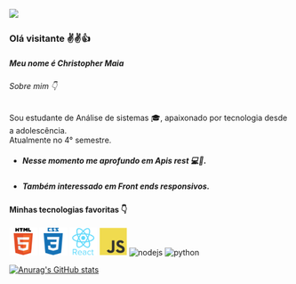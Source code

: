 ![](https://komarev.com/ghpvc/?username=christopher205&color=blueviolet)

### Olá visitante ✌️✌️👍


##### Meu nome é Christopher Maia

###### Sobre mim 👇

Sou estudante de Análise de sistemas 🎓, apaixonado por tecnologia desde a adolescência. <br>
Atualmente no 4° semestre.



- ##### Nesse momento me aprofundo em Apis rest 💻🔨.
- ##### Também interessado em Front ends responsivos.


#### Minhas tecnologias favoritas 👇

<p align="left">
<img src="https://raw.githubusercontent.com/devicons/devicon/master/icons/html5/html5-original-wordmark.svg" alt="html5"  width="50" height="50"/>
<img src="https://raw.githubusercontent.com/devicons/devicon/master/icons/css3/css3-plain-wordmark.svg" alt="css3"  width="50" height="50"/>
<img src="https://raw.githubusercontent.com/devicons/devicon/master/icons/react/react-original-wordmark.svg" alt="react" width="50" height="50"/>
<img src="https://raw.githubusercontent.com/devicons/devicon/master/icons/javascript/javascript-original.svg" alt="javascript" width="50" height="50"/>
<img src="https://icongr.am/devicon/nodejs-original.svg?size=119&color=4d4243" alt="nodejs" width="50" height="50"/>
<img src="https://icongr.am/devicon/python-original.svg?size=122&color=4d4243" alt="python" width="50" height="50"/>
</p>

[![Anurag's GitHub stats](https://github-readme-stats.vercel.app/api?username=christopher205)](https://github.com/christopher205/github-readme-stats)



